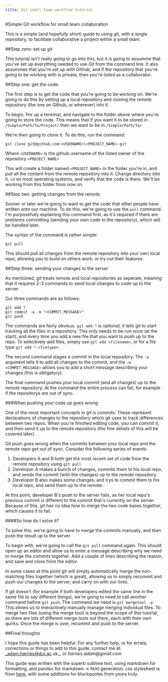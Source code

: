 ```yaml
---
title: Git small team workflow tutorial
---
```


#Simple Git workflow for small team collaboration

This is a simple (and hopefully short) guide to using git, with a single repository, to facilitate collaborative a project within a small team.

##Step zero: set up git

This tutorial isn't really going to go into this, but it is going to assumme that you've set up everything needed to use Git from the command line. It also assummes that you're set up with Github, and if the repository that you're going to be working with is private, then you're listed as a collaborator.

##Step one: get the code.

The first step is to get the code that you're going to be working on. We're going to do this by setting up a local repository and cloning the remote repository (the one on Github, or wherever) into it.

To begin, fire up a terminal, and navigate to the folder *above* where you're going to store the code. This means that if you want it to be stored in `/Simple/Path/To/Project/` then we want to be in `/Simple/Path/To/`

We're then going to clone it. To do this, run the command:

	git clone git@github.com:<USERNAME>\<PROJECT_NAME>.git

Where `<USERNAME>` is the github username of the listed owner of the repository `<PROJECT_NAME>`

This will create a folder named `<PROJECT_NAME>` in the folder you're in, and pull all the content from the remote repository into it. Change directory into it, `cd` on most operating systems, and verify that the code is there. We'll be working from this folder from now on.

##Step two: getting changes from the remote.

Sooner or later we're going to want to get the code that other people have written onto our machine. To do this, we're going to use the `pull` command. I'm purposefully explaining this command first, as it's required if there are problems committing (sending your own code to the repository), which will be handled later.

The syntax of the command is rather simple:

	git pull

This should pull all changes from the remote repository into your own local repo, allowing you to build on others work, or try out their features.

##Step three: sending your changes to the server

As mentioned, git treats remote and local repositories as seperate, meaning that it requires 2-3 commands to send local changes to code up to the server.

Our three commands are as follows:

	git add *
	git commit -a -m "<COMMIT_MESSAGE>"
	git push

The commands are fairly obvious. `git add *` is optional; it tells git to start tracking all the files in a repository. This only needs to be run once (at the start), and every time you add a new file that you want to push up to the repo. To selectively add files, simply use `git add <filename>`, or for a file type `git add *.<fietype>`.

The second command stages a commit in the local repository. The `-a` argument tells it to add all changes to the commit, and the `-m <COMMIT_MESSAGE>` allows you to add a short message describing your changes (this is obligatory).

The final command pushes your local commit (and all changes) up to the remote repository. At the command the entire process can fail, for example if the repositorys are out of sync. 

###When pushing your code up goes wrong

One of the most important concepts in git is *commits*. These represent declarations of changes to the repository which git uses to track differences between two repos. When you're finished editing code, you can *commit* it, and then send it up to the remote repository (the fine details of this will be covered later). 

Git push goes wrong when the commits between your local repo and the remote repo get out of sync. Consider the following series of events:

1. Developers A and B both get the most recent set of code from the remote repository using `git pull`
2. Developer A makes a bunch of changes, commits them to his local repo, and sends the commit (with the changes) up to the remote repository.
3. Developer B also makes some changes, and trys to commit them to his local repo, and send them up to the remote.

At this point, developer B's push to the server fails, as her local repo's previous commit is different to the commit that's currently on the server. Because of this, git has no idea how to merge the two code bases together, which causes it to fail.

####So how do I solve it?

To solve this, we're going to have to merge the commits manually, and then push the result up to the server.

To begin with, we're going to call the `git pull` command again. This should open up an editor and allow us to enter a message describing why we need to merge the commits together. Add a couple of lines describing the reason, and save and close from the editor.

In some cases at this point git will simply automatically merge the non-matching files together (which is great), allowing us to simply recommit and push our changes to the server, and carry on with our lives.

If git doesn't (for example if both developers edited the same line in the same file to say different things), we're going to need to call another command before `git push`. The command we need is `git mergetool -y`. This allows us to interactively manually manage merging individual files. To merge two files (using the merge tool) is beyond the scope of this tutorial, as there are lots of different merge tools out there, each with their own quirks. Once the merge is over, recommit and push to the server.

##Final thoughts

I hope this guide has been helpful. For any further help, or for errata, corrections or things to add to this guide, contact me at: _adam.harries@dur.ac.uk_, or _harries.adam@gmail.com_

This guide was written with the superb sublime text, using markdown for formatting, and pandoc for markdown -> html generation. css stylesheet is from [here](http://github.com/FlorianWolters/jekyll-bootstrap-theme), with some additions for blockquotes from yours truly.

</body>
</html>
